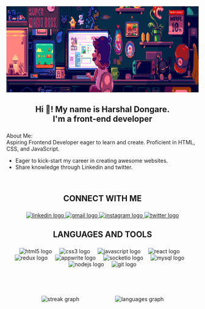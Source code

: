 <div align="center">
  <img height="225" src="./Banner-Image/ezgif.com-crop.gif"  />
</div>

###

<h2 align="center">Hi 👋! My name is Harshal Dongare. <br>I'm a front-end developer</h2>

###

<p align="left">About Me:<br>Aspiring Frontend Developer eager to learn and create. Proficient in HTML, CSS, and JavaScript.</p><ul><li>Eager to kick-start my career in creating awesome websites.</li><li>Share knowledge through Linkedin and twitter.
</li></ul><br>

<h2 align="center">CONNECT WITH ME </h2>

###

<div align="center">
  
  <a href="https://www.linkedin.com/in/harshal-dongare/" target="_blank" >
    <img src="https://raw.githubusercontent.com/maurodesouza/profile-readme-generator/master/src/assets/icons/social/linkedin/default.svg" width="92" height="42" alt="linkedin logo"  />
  </a>
  <a href="harshaldongare.corp@gmail.com" target="_blank">
    <img src="https://raw.githubusercontent.com/maurodesouza/profile-readme-generator/master/src/assets/icons/social/gmail/default.svg" width="92" height="42" alt="gmail logo"  />
  </a>
  <a href="https://www.instagram.com/_harshu0017/" target="_blank">
    <img src="https://raw.githubusercontent.com/maurodesouza/profile-readme-generator/master/src/assets/icons/social/instagram/default.svg" width="92" height="42" alt="instagram logo"  />
  </a>
  <a href="https://twitter.com/heyyHarshal" target="_blank">
    <img src="https://raw.githubusercontent.com/maurodesouza/profile-readme-generator/master/src/assets/icons/social/twitter/default.svg" width="92" height="42" alt="twitter logo"  />
  </a>
</div>

###

<h2 align="center">LANGUAGES AND TOOLS</h2>

###

<div align="center">
  <img src="https://cdn.jsdelivr.net/gh/devicons/devicon/icons/html5/html5-original.svg" height="42" alt="html5 logo"  />
  <img width="12" />
  <img src="https://cdn.jsdelivr.net/gh/devicons/devicon/icons/css3/css3-original.svg" height="42" alt="css3 logo"  />
  <img width="12" />
  <img src="https://cdn.jsdelivr.net/gh/devicons/devicon/icons/javascript/javascript-original.svg" height="42" alt="javascript logo"  />
  <img width="12" />
  <img src="https://cdn.jsdelivr.net/gh/devicons/devicon/icons/react/react-original.svg" height="42" alt="react logo"  />
  <img width="12" />
  <img src="https://cdn.jsdelivr.net/gh/devicons/devicon/icons/redux/redux-original.svg" height="42" alt="redux logo"  />
  <img width="12" />
  <img src="https://skillicons.dev/icons?i=appwrite" height="42" alt="appwrite logo"  />
  <img width="12" />
  <img src="https://cdn.jsdelivr.net/gh/devicons/devicon/icons/socketio/socketio-original.svg" height="42" alt="socketio logo"  />
  <img width="12" />
  <img src="https://cdn.jsdelivr.net/gh/devicons/devicon/icons/mysql/mysql-original.svg" height="42" alt="mysql logo"  />
  <img width="12" />
  <img src="https://cdn.jsdelivr.net/gh/devicons/devicon/icons/nodejs/nodejs-original.svg" height="42" alt="nodejs logo"  />
  <img width="12" />
  <img src="https://cdn.simpleicons.org/git/F05032" height="42" alt="git logo"  />
</div>

###

<br clear="both">
<br clear="both">
<br clear="both">

<div align="center">
  <img src="https://streak-stats.demolab.com?user=Harshal-Dongare&locale=en&mode=daily&theme=dracula&hide_border=true&border_radius=53" height="150" alt="streak graph"  />
  &nbsp;&nbsp;&nbsp;&nbsp;&nbsp;&nbsp;&nbsp;&nbsp;&nbsp;&nbsp;&nbsp;&nbsp;&nbsp;&nbsp;&nbsp;&nbsp;&nbsp;&nbsp;&nbsp;&nbsp;&nbsp;&nbsp;
  <img src="https://github-readme-stats.vercel.app/api/top-langs?username=Harshal-Dongare&locale=en&hide_title=false&layout=compact&card_width=320&langs_count=6&theme=dracula&hide_border=true" height="153" alt="languages graph"  />
</div>

###
